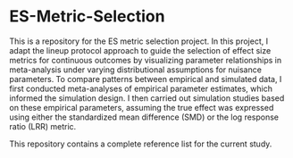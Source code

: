 # ES-Metric-Selection
This is a repository for the ES metric selection project. In this project, I adapt the lineup protocol approach to guide the selection of effect size metrics for continuous outcomes by visualizing parameter relationships in meta-analysis under varying distributional assumptions for nuisance parameters. To compare patterns between empirical and simulated data, I first conducted meta-analyses of empirical parameter estimates, which informed the simulation design. I then carried out simulation studies based on these empirical parameters, assuming the true effect was expressed using either the standardized mean difference (SMD) or the log response ratio (LRR) metric.

This repository contains a complete reference list for the current study.
